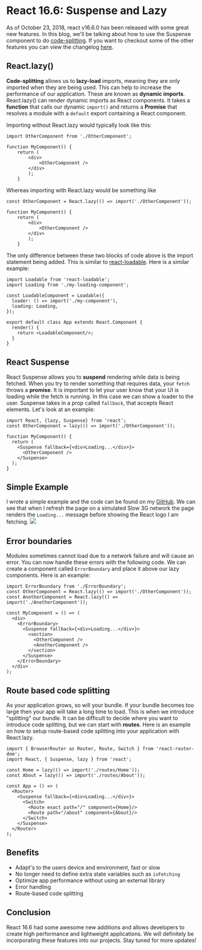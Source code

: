 # React 16.6: Suspense and Lazy
As of October 23, 2018, react v16.6.0 has been released with some great new features. In this blog, we'll be talking about how to use the Suspense component to do [code-splitting](https://reactjs.org/docs/code-splitting.html#reactlazy). If you want to checkout some of the other features you can view the changelog [here](https://reactjs.org/blog/2018/10/23/react-v-16-6.html#changelog).

## React.lazy()
**Code-splitting** allows us to **lazy-load** imports, meaning they are only imported when they are being used. This can help to increase the performance of our application. These are known as **dynamic imports**. React.lazy() can render dynamic imports as React components. It takes a **function** that calls our dynamic `import()` and returns a **Promise** that resolves a module with a `default` export containing a React component.

Importing without React.lazy would typically look like this:
```
import OtherComponent from './OtherComponent';

function MyComponent() {
	return (
		<div>
			<OtherComponent />
		</div>
		);
	}
```

Whereas importing with React.lazy would be something like
```
const OtherComponent = React.lazy(() => import('./OtherComponent'));

function MyComponent() {
	return (
		<div>
			<OtherComponent />
		</div>
		);
	}
```

The only difference between these two blocks of code above is the import statement being added. This is similar to [react-loadable](https://github.com/jamiebuilds/react-loadable).  Here is a similar example:

```
import Loadable from 'react-loadable';
import Loading from './my-loading-component';

const LoadableComponent = Loadable({
  loader: () => import('./my-component'),
  loading: Loading,
});

export default class App extends React.Component {
  render() {
    return <LoadableComponent/>;
  }
}
```

## React Suspense
React Suspense allows you to **suspend** rendering while data is being fetched. When you try to render something that requires data, your `fetch` throws a **promise**. It is important to let your user know that your UI is loading while the fetch is running. In this case we can show a loader to the user. Suspense takes in a prop called `fallback`, that accepts React elements. Let's look at an example: 

```
import React, {lazy, Suspense} from 'react';
const OtherComponent = lazy(() => import('./OtherComponent'));

function MyComponent() {
  return (
    <Suspense fallback={<div>Loading...</div>}>
      <OtherComponent />
    </Suspense>
  );
}
```

## Simple Example
I wrote a simple example and the code can be found on my [GitHub](https://github.com/tony-decarlo-t1cg/react-suspense-lazy). We can see that when I refresh the page on a simulated Slow 3G network the page renders the `Loading...` message before showing the React logo I am fetching.
![](https://media.giphy.com/media/w8ZiKlUPWR6ph9ZybE/giphy.gif)

## Error boundaries
Modules sometimes cannot load due to a network failure and will cause an error. You can now handle these errors with the following code. We can create a component called `ErrorBoundary` and place it above our lazy components. Here is an example: 
```
import ErrorBoundary from './ErrorBoundary';
const OtherComponent = React.lazy(() => import('./OtherComponent'));
const AnotherComponent = React.lazy(() => import('./AnotherComponent'));

const MyComponent = () => (
  <div>
    <ErrorBoundary>
      <Suspense fallback={<div>Loading...</div>}>
        <section>
          <OtherComponent />
          <AnotherComponent />
        </section>
      </Suspense>
    </ErrorBoundary>
  </div>
);
```

## Route based code splitting
As your application grows, so will your bundle. If your bundle becomes too large then your app will take a long time to load. This is when we introduce "splitting" our bundle. It can be difficult to decide where you want to introduce code splitting, but we can start with **routes**. Here is an example on how to setup route-based code splitting into your application with React.lazy.
```
import { BrowserRouter as Router, Route, Switch } from 'react-router-dom';
import React, { Suspense, lazy } from 'react';

const Home = lazy(() => import('./routes/Home'));
const About = lazy(() => import('./routes/About'));

const App = () => (
  <Router>
    <Suspense fallback={<div>Loading...</div>}>
      <Switch>
        <Route exact path="/" component={Home}/>
        <Route path="/about" component={About}/>
      </Switch>
    </Suspense>
  </Router>
);
```

## Benefits
* Adapt's to the users device and environment, fast or slow
* No longer need to define extra state variables such as `isFetching`
* Optimize app performance without using an external library
* Error handling
* Route-based code splitting

## Conclusion
React 16.6 had some awesome new additions and allows developers to create high performance and lightweight applications. We will definitely be incorporating these features into our projects. Stay tuned for more updates!
